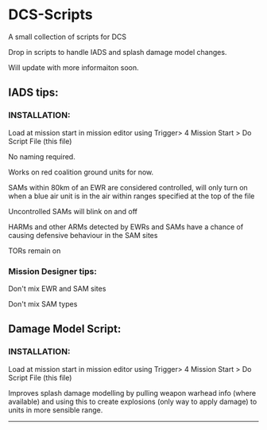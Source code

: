 # DCS-Scripts
A small collection of scripts for DCS


Drop in scripts to handle IADS and splash damage model changes.

Will update with more informaiton soon.

## IADS tips:

### INSTALLATION:
 Load at mission start in mission editor using Trigger> 4 Mission Start > Do Script File (this file)

 No naming required.
 
 Works on red coalition ground units for now.
 
 SAMs within 80km of an EWR are considered controlled, will only turn on when a blue air unit is in the air within ranges specified at the top of the file
 
 Uncontrolled SAMs will blink on and off
 
 HARMs and other ARMs detected by EWRs and SAMs have a chance of causing defensive behaviour in the SAM sites
 
 TORs remain on
 
### Mission Designer tips:
 Don't mix EWR and SAM sites
 
 Don't mix SAM types

## Damage Model Script:

### INSTALLATION:
 Load at mission start in mission editor using Trigger> 4 Mission Start > Do Script File (this file)

Improves splash damage modelling by pulling weapon warhead info (where available) and using this to create explosions (only way to apply damage) to units in more sensible range. 


----------------------------------------------------------------------------------------------------------------------------------------------------
